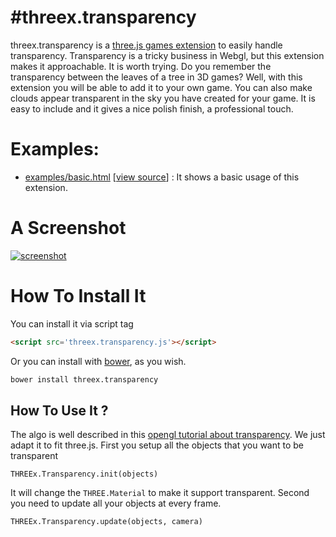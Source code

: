 #threex.transparency
===================

threex.transparency is a [three.js games extension](http://www.threejsgames.com/extensions/) to easily handle transparency. Transparency is a tricky business in Webgl, but this extension makes it approachable. It is worth trying. Do you remember the transparency between the leaves of a tree in 3D games? Well, with this extension you will be able to add it to your own game. You can also make clouds appear transparent in the sky you have created for your game. It is easy to include and it gives a nice polish finish, a professional touch. 

Examples:
===============
* [examples/basic.html](http://jeromeetienne.github.io/threex.transparency/examples/basic.html)
\[[view source](https://github.com/jeromeetienne/threex.transparency/blob/master/examples/basic.html)\] :
It shows a basic usage of this extension.

A Screenshot
============
[![screenshot](https://raw.githubusercontent.com/jeromeetienne/threex.transparency/master/examples/images/screenshot-threex-transparency-512x512.jpg)](http://jeromeetienne.github.io/threex.transparency/examples/basic.html)

How To Install It
=================

You can install it via script tag

```html
<script src='threex.transparency.js'></script>
```

Or you can install with [bower](http://bower.io/), as you wish.

```bash
bower install threex.transparency
```

## How To Use It ?

The algo is well described in this
[opengl tutorial about transparency](http://www.opengl-tutorial.org/intermediate-tutorials/tutorial-10-transparency/). We just adapt it to fit three.js.
First you setup all the objects that you want to be transparent

```
THREEx.Transparency.init(objects)
```

It will change the ```THREE.Material``` to make it support transparent.
Second you need to update all your objects at every frame.

```
THREEx.Transparency.update(objects, camera)
```
